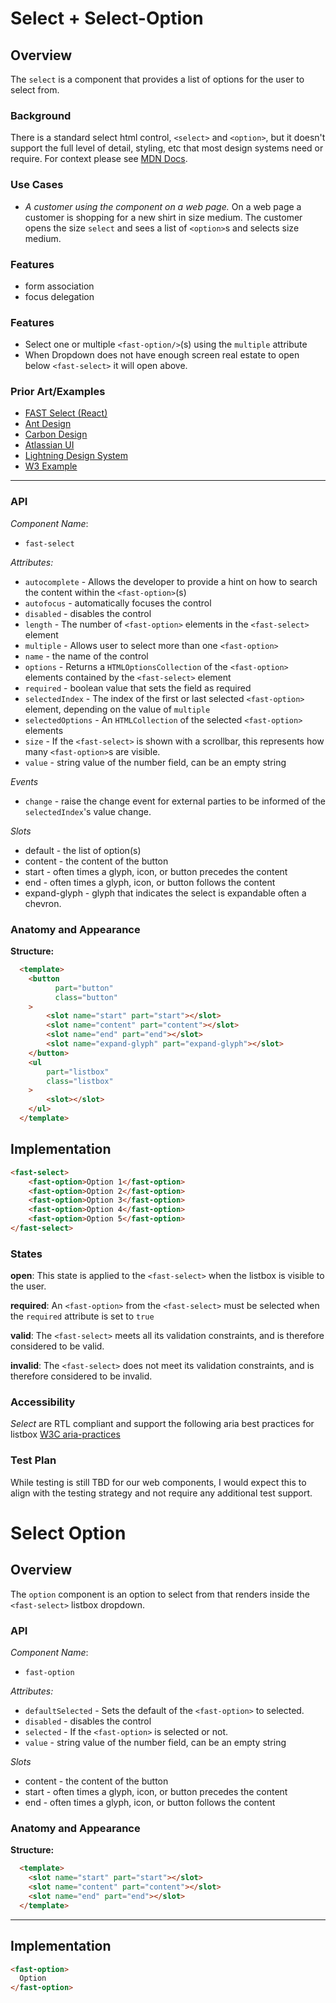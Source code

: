 # Select + Select-Option

## Overview

The `select` is a component that provides a list of options for the user to select from.

### Background

There is a standard select html control, `<select>` and `<option>`, but it doesn't support the full level of detail, styling, etc that most design systems need or require. For context please see [MDN Docs](https://developer.mozilla.org/en-US/docs/web/html/element/select).

### Use Cases

- *A customer using the component on a web page.*
On a web page a customer is shopping for a new shirt in size medium. The customer opens the size `select` and sees a list of `<option>`s and selects size medium.

### Features
- form association
- focus delegation

### Features
- Select one or multiple `<fast-option/>`(s) using the `multiple` attribute
- When Dropdown does not have enough screen real estate to open below `<fast-select>` it will open above.

### Prior Art/Examples
- [FAST Select (React)](https://www.npmjs.com/package/@microsoft/fast-components-react-msft)
- [Ant Design](https://ant.design/components/select/)
- [Carbon Design](https://www.carbondesignsystem.com/components/select/code/)
- [Atlassian UI](https://atlaskit.atlassian.com/packages/core/select)
- [Lightning Design System](https://www.lightningdesignsystem.com/components/select/)
- [W3 Example](https://www.w3.org/TR/wai-aria-practices-1.1/examples/listbox/listbox-collapsible.html)

---

### API

*Component Name*:
- `fast-select`

*Attributes:*
- `autocomplete` - Allows the developer to provide a hint on how to search the content within the `<fast-option>`(s)
- `autofocus` - automatically focuses the control
- `disabled` - disables the control
- `length` - The number of `<fast-option>` elements in the `<fast-select>` element
- `multiple` - Allows user to select more than one `<fast-option>`
- `name` - the name of the control
- `options` - Returns a `HTMLOptionsCollection` of the `<fast-option>` elements contained by the `<fast-select>` element
- `required` - boolean value that sets the field as required
- `selectedIndex` - The index of the first or last selected `<fast-option>` element, depending on the value of `multiple`
- `selectedOptions` - An `HTMLCollection` of the selected `<fast-option>` elements
- `size` - If the `<fast-select>` is shown with a scrollbar, this represents how many `<fast-option>`s are visible.
- `value` - string value of the number field, can be an empty string

*Events*
- `change` - raise the change event for external parties to be informed of the `selectedIndex`'s value change.

*Slots*
- default - the list of option(s)
- content - the content of the button
- start - often times a glyph, icon, or button precedes the content
- end - often times a glyph, icon, or button follows the content
- expand-glyph - glyph that indicates the select is expandable often a chevron.

### Anatomy and Appearance
**Structure:**

```html
  <template>
    <button
          part="button"
          class="button"
    >
        <slot name="start" part="start"></slot>
        <slot name="content" part="content"></slot>
        <slot name="end" part="end"></slot>
        <slot name="expand-glyph" part="expand-glyph"></slot>
    </button>
    <ul
        part="listbox"
        class="listbox"
    >
        <slot></slot>
    </ul>
  </template>
```

## Implementation

```html
<fast-select>
    <fast-option>Option 1</fast-option>
    <fast-option>Option 2</fast-option>
    <fast-option>Option 3</fast-option>
    <fast-option>Option 4</fast-option>
    <fast-option>Option 5</fast-option>
</fast-select>
```

### States

**open**: This state is applied to the `<fast-select>` when the listbox is visible to the user.

**required**: An `<fast-option>` from the `<fast-select>` must be selected when the `required` attribute is set to `true`

**valid**: The `<fast-select>` meets all its validation constraints, and is therefore considered to be valid.

**invalid**: The `<fast-select>` does not meet its validation constraints, and is therefore considered to be invalid.

### Accessibility

*Select* are RTL compliant and support the following aria best practices for listbox [W3C aria-practices](https://www.w3.org/TR/wai-aria-practices-1.1/#Listbox)

### Test Plan

While testing is still TBD for our web components, I would expect this to align with the testing strategy and not require any additional test support.

# Select Option

## Overview

The `option` component is an option to select from that renders inside the `<fast-select>` listbox dropdown.

### API
*Component Name*:
- `fast-option`

*Attributes:*
- `defaultSelected` - Sets the default of the `<fast-option>` to selected.
- `disabled` - disables the control
- `selected` - If the `<fast-option>` is selected or not.
- `value` - string value of the number field, can be an empty string

*Slots*
- content - the content of the button
- start - often times a glyph, icon, or button precedes the content
- end - often times a glyph, icon, or button follows the content

### Anatomy and Appearance
**Structure:**

```html
  <template>
    <slot name="start" part="start"></slot>
    <slot name="content" part="content"></slot>
    <slot name="end" part="end"></slot>
  </template>
```

---

## Implementation

```html
<fast-option>
  Option
</fast-option>
```